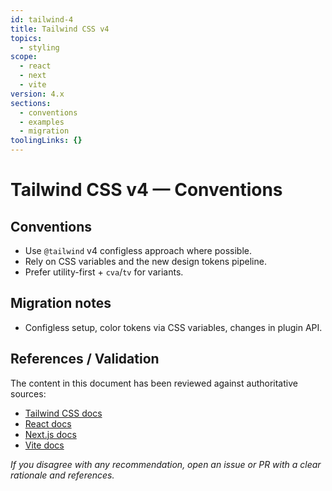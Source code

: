 ```yaml
---
id: tailwind-4
title: Tailwind CSS v4
topics:
  - styling
scope:
  - react
  - next
  - vite
version: 4.x
sections:
  - conventions
  - examples
  - migration
toolingLinks: {}
---
```


# Tailwind CSS v4 — Conventions

## Conventions

- Use `@tailwind` v4 configless approach where possible.
- Rely on CSS variables and the new design tokens pipeline.
- Prefer utility-first + `cva`/`tv` for variants.

## Migration notes

- Configless setup, color tokens via CSS variables, changes in plugin API.

## References / Validation

The content in this document has been reviewed against authoritative sources:
- [Tailwind CSS docs](https://tailwindcss.com/docs)
- [React docs](https://react.dev)
- [Next.js docs](https://nextjs.org/docs)
- [Vite docs](https://vitejs.dev/guide/)

_If you disagree with any recommendation, open an issue or PR with a clear rationale and references._

